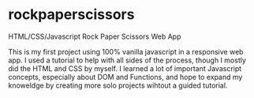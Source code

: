 # rockpaperscissors
HTML/CSS/Javascript Rock Paper Scissors Web App

This is my first project using 100% vanilla javascript in a responsive web app. I used a tutorial to help with all sides of the process, though I mostly did the HTML and CSS by myself. I learned a lot of important Javascript concepts, especially about DOM and Functions, and hope to expand my knoweldge by creating more solo projects wihtout a guided tutorial.  
